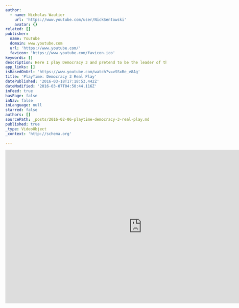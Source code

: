 ```yaml
---
author:
  - name: Nicholas Wautier
    url: 'https://www.youtube.com/user/NickSentowski'
    avatar: {}
related: []
publisher:
  name: YouTube
  domain: www.youtube.com
  url: 'https://www.youtube.com/'
  favicon: 'https://www.youtube.com/favicon.ico'
keywords: []
description: Here I play Democracy 3 and pretend to be the leader of the United States of America. Join the live discussion and help me make decisions with one major goal in mind. What will make me popular with my constituants?
app_links: []
isBasedOnUrl: 'https://www.youtube.com/watch?v=vSSxBe_v8Ag'
title: 'PlayTime: Democracy 3 Real Play'
datePublished: '2016-03-18T17:18:53.442Z'
dateModified: '2016-03-07T04:50:44.116Z'
inFeed: true
hasPage: false
inNav: false
inLanguage: null
starred: false
authors: []
sourcePath: _posts/2016-02-06-playtime-democracy-3-real-play.md
published: true
_type: VideoObject
_context: 'http://schema.org'

---
```

<iframe src="https://cdn.embedly.com/widgets/media.html?src=https%3A%2F%2Fwww.youtube.com%2Fembed%2FvSSxBe_v8Ag%3Ffeature%3Doembed&amp;url=https%3A%2F%2Fwww.youtube.com%2Fwatch%3Fv%3DvSSxBe_v8Ag&amp;image=https%3A%2F%2Fi.ytimg.com%2Fvi%2FvSSxBe_v8Ag%2Fhqdefault.jpg&amp;key=b7d04c9b404c499eba89ee7072e1c4f7&amp;type=text%2Fhtml&amp;schema=youtube" width="854" height="480" scrolling="no" frameborder="0" allowfullscreen="allowfullscreen" style=""></iframe>